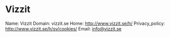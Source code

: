 
# Vizzit

Name: Vizzit
Domain: vizzit.se
Home: http://www.vizzit.se/h/
Privacy_policy: http://www.vizzit.se/h/sv/cookies/
Email: info@vizzit.se
